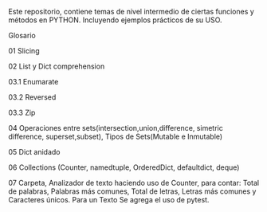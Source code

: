Este repositorio, contiene temas de nivel intermedio de ciertas funciones y métodos en PYTHON.
Incluyendo ejemplos prácticos de su USO.

Glosario

01 Slicing

02 List y Dict comprehension

03.1 Enumarate

03.2 Reversed

03.3 Zip

04 Operaciones entre sets(intersection,union,difference, simetric difference, superset,subset),         Tipos de Sets(Mutable e Inmutable)

05 Dict anidado

06 Collections (Counter, namedtuple, OrderedDict, defaultdict, deque)

07 Carpeta, Analizador de texto haciendo uso de Counter, para contar: Total de palabras, Palabras más comunes, Total de letras, Letras más comunes y Caracteres únicos. Para un Texto
Se agrega el uso de pytest.

